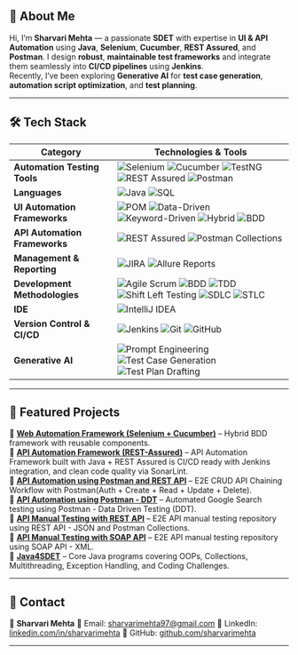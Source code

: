## 🚀 About Me

Hi, I’m **Sharvari Mehta** — a passionate **SDET** with expertise in **UI & API Automation** using **Java**, **Selenium**, **Cucumber**, **REST Assured**, and **Postman**. I design **robust**, **maintainable test frameworks** and integrate them seamlessly into **CI/CD pipelines** using **Jenkins**.  
Recently, I’ve been exploring **Generative AI** for **test case generation**, **automation script optimization**, and **test planning**.

---

## 🛠 Tech Stack  
| **Category** | **Technologies & Tools** |
|--------------|--------------------------|
| **Automation Testing Tools** | ![Selenium](https://img.shields.io/badge/Selenium-43B02A?style=for-the-badge\&logo=selenium\&logoColor=white) ![Cucumber](https://img.shields.io/badge/Cucumber-23D96C?style=for-the-badge\&logo=cucumber\&logoColor=white) ![TestNG](https://img.shields.io/badge/TestNG-FF6F00?style=for-the-badge) ![REST Assured](https://img.shields.io/badge/REST%20Assured-000000?style=for-the-badge) ![Postman](https://img.shields.io/badge/Postman-FF6C37?style=for-the-badge\&logo=postman\&logoColor=white) |
| **Languages** | ![Java](https://img.shields.io/badge/Java-ED8B00?style=for-the-badge&logo=openjdk&logoColor=white) ![SQL](https://img.shields.io/badge/SQL-336791?style=for-the-badge&logo=postgresql&logoColor=white) |
| **UI Automation Frameworks** | ![POM](https://img.shields.io/badge/POM-8A2BE2?style=for-the-badge) ![Data-Driven](https://img.shields.io/badge/Data--Driven%20-FF8C00?style=for-the-badge) ![Keyword-Driven](https://img.shields.io/badge/Keyword--Driven%20-228B22?style=for-the-badge) ![Hybrid](https://img.shields.io/badge/Hybrid%20-20B2AA?style=for-the-badge) ![BDD](https://img.shields.io/badge/BDD-23D96C?style=for-the-badge&logo=cucumber&logoColor=white) |
| **API Automation Frameworks** | ![REST Assured](https://img.shields.io/badge/REST%20Assured-000000?style=for-the-badge) ![Postman Collections](https://img.shields.io/badge/Postman%20Collections-FF6C37?style=for-the-badge&logo=postman&logoColor=white) |
| **Management & Reporting** | ![JIRA](https://img.shields.io/badge/JIRA-0052CC?style=for-the-badge&logo=jira&logoColor=white) ![Allure Reports](https://img.shields.io/badge/Allure%20Reports-FF6F00?style=for-the-badge)  |
| **Development Methodologies** | ![Agile Scrum](https://img.shields.io/badge/Agile%20(Scrum)-2496ED?style=for-the-badge) ![BDD](https://img.shields.io/badge/BDD-FF5733?style=for-the-badge) ![TDD](https://img.shields.io/badge/TDD-4CAF50?style=for-the-badge) ![Shift Left Testing](https://img.shields.io/badge/Shift%20Left%20Testing-6A5ACD?style=for-the-badge) ![SDLC](https://img.shields.io/badge/SDLC-008080?style=for-the-badge) ![STLC](https://img.shields.io/badge/STLC-FFD700?style=for-the-badge) |
| **IDE** | ![IntelliJ IDEA](https://img.shields.io/badge/IntelliJ%20IDEA-4CAF50?style=for-the-badge&logo=intellij-idea&logoColor=white) |
| **Version Control & CI/CD** | ![Jenkins](https://img.shields.io/badge/Jenkins-6A5ACD?style=for-the-badge&logo=jenkins&logoColor=white) ![Git](https://img.shields.io/badge/Git-F05032?style=for-the-badge&logo=git&logoColor=white) ![GitHub](https://img.shields.io/badge/GitHub-181717?style=for-the-badge&logo=github&logoColor=white) |
| **Generative AI** | ![Prompt Engineering](https://img.shields.io/badge/Prompt%20Engineering-FF1493?style=for-the-badge) ![Test Case Generation](https://img.shields.io/badge/Test%20Case%20Generation-32CD32?style=for-the-badge) ![Test Plan Drafting](https://img.shields.io/badge/Test%20Plan%20Drafting-1E90FF?style=for-the-badge) |
---

## 📂 Featured Projects  
🔹 [**Web Automation Framework (Selenium + Cucumber)**](#) – Hybrid BDD framework with reusable components.   
🔹 [**API Automation Framework (REST-Assured)**](https://github.com/SharvariMehta/API-Automation-Framework-REST-Assured) – API Automation Framework built with Java + REST Assured is CI/CD ready with Jenkins integration, and clean code quality via SonarLint.   
🔹 [**API Automation using Postman and REST API**](https://github.com/SharvariMehta/API-Chaining-with-REST-API) – E2E CRUD API Chaining Workflow with Postman(Auth + Create + Read + Update + Delete).  
🔹 [**API Automation using Postman - DDT**](https://github.com/SharvariMehta/API-Automation-using-Postman-DDT) – Automated Google Search testing using Postman - Data Driven Testing (DDT).  
🔹 [**API Manual Testing with REST API**](https://github.com/SharvariMehta/ManualTesting-API-REST) – E2E API manual testing repository using REST API - JSON and Postman Collections.       
🔹 [**API Manual Testing with SOAP API**](https://github.com/SharvariMehta/ManualTesting-API-SOAP) – E2E API manual testing repository using SOAP API - XML.    
🔹 [**Java4SDET**](https://github.com/SharvariMehta/Java4SDET) – Core Java programs covering OOPs, Collections, Multithreading, Exception Handling, and Coding Challenges.  

---
## 📧 Contact

👤 **Sharvari Mehta**
📩 Email: [sharvarimehta97@gmail.com](mailto:sharvarimehta97@gmail.com)
💼 LinkedIn: [linkedin.com/in/sharvarimehta](https://www.linkedin.com/in/sharvarimehta)
🚀 GitHub: [github.com/sharvarimehta](https://github.com/sharvarimehta)

--- 
